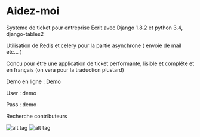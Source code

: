 # Aidez-moi

Systeme de ticket pour entreprise 
Ecrit avec Django 1.8.2 et python 3.4, django-tables2

Utilisation de Redis et celery pour la partie asynchrone ( envoie de mail etc... )

Concu pour être une application de ticket performante, lisible et compléte et en français (on vera pour la traduction plustard)

Demo en ligne : [Demo](http://hadmagic.pythonanywhere.com)

User : demo

Pass : demo

Recherche contributeurs


![alt tag](https://github.com/hadmagic/Aidez-moi/blob/master/pict1.jpg)
![alt tag](https://github.com/hadmagic/Aidez-moi/blob/master/pict2.jpg)
